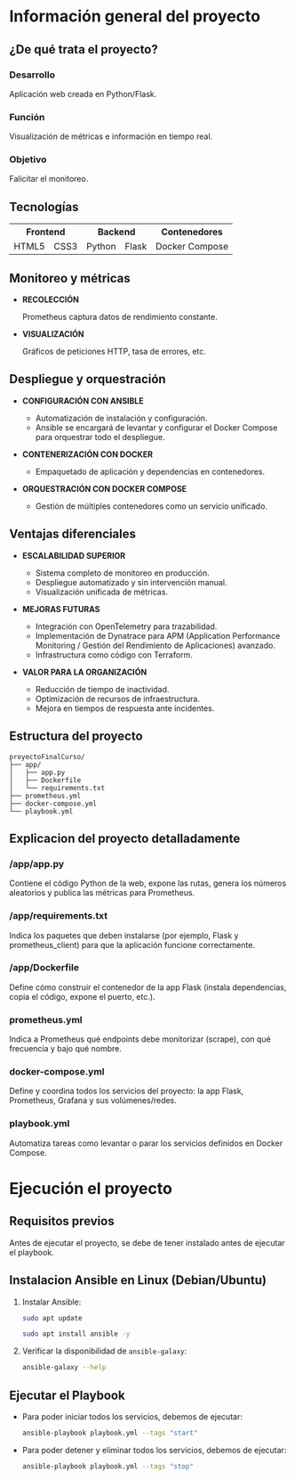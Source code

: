 # Información general del proyecto

## ¿De qué trata el proyecto?

### Desarrollo

Aplicación web creada en Python/Flask.

### Función

Visualización de métricas e información en tiempo real.

### Objetivo

Falicitar el monitoreo.

## Tecnologías 

<table style="width: 100%">
  <tr>
    <th style="text-align:center;" colspan="2">Frontend</th>
    <th style="text-align:center;" colspan="2">Backend</th>
    <th style="text-align:center;">Contenedores</th>
  </tr>
  <tr>
    <td>HTML5</td>
	<td>CSS3</td>
    <td>Python</td>
	<td>Flask</td>
    <td>Docker Compose</td>
  </tr>
</table>

## Monitoreo y métricas

- **RECOLECCIÓN**
	
	Prometheus captura datos de rendimiento constante.

- **VISUALIZACIÓN**

	Gráficos de peticiones HTTP, tasa de errores, etc.

## Despliegue y orquestración

- **CONFIGURACIÓN CON ANSIBLE**
	- Automatización de instalación y configuración.
	- Ansible se encargará de levantar y configurar el Docker Compose para orquestrar todo el despliegue.

- **CONTENERIZACIÓN CON DOCKER**
	- Empaquetado de aplicación y dependencias en contenedores.

- **ORQUESTRACIÓN CON DOCKER COMPOSE**
	- Gestión de múltiples contenedores como un servicio unificado.

## Ventajas diferenciales

- **ESCALABILIDAD SUPERIOR**
	- Sistema completo de monitoreo en producción.
	- Despliegue automatizado y sin intervención manual.
	- Visualización unificada de métricas.

- **MEJORAS FUTURAS**
	- Integración con OpenTelemetry para trazabilidad.
	- Implementación de Dynatrace para APM (Application Performance Monitoring / Gestión del Rendimiento de Aplicaciones) avanzado.
	- Infrastructura como código con Terraform.

- **VALOR PARA LA ORGANIZACIÓN**
	- Reducción de tiempo de inactividad.
	- Optimización de recursos de infraestructura.
	- Mejora en tiempos de respuesta ante incidentes.

## Estructura del proyecto

	proyectoFinalCurso/
	├── app/
	│   ├── app.py
	│   ├── Dockerfile
	│   └── requirements.txt
	├── prometheus.yml
	├── docker-compose.yml
	└── playbook.yml

## Explicacion del proyecto detalladamente

### /app/app.py

Contiene el código Python de la web, expone las rutas, genera los números aleatorios y publica las métricas para Prometheus.

### /app/requirements.txt

Indica los paquetes que deben instalarse (por ejemplo, Flask y prometheus_client) para que la aplicación funcione correctamente.

### /app/Dockerfile

Define cómo construir el contenedor de la app Flask (instala dependencias, copia el código, expone el puerto, etc.).

### prometheus.yml

Indica a Prometheus qué endpoints debe monitorizar (scrape), con qué frecuencia y bajo qué nombre.

### docker-compose.yml

Define y coordina todos los servicios del proyecto: la app Flask, Prometheus, Grafana y sus volúmenes/redes.

### playbook.yml

Automatiza tareas como levantar o parar los servicios definidos en Docker Compose.

# Ejecución el proyecto
## Requisitos previos
Antes de ejecutar el proyecto, se debe de tener instalado antes de ejecutar el playbook.
## Instalacion Ansible en Linux (Debian/Ubuntu)
1. Instalar Ansible:

	```bash
	sudo apt update
	```

	```bash
	sudo apt install ansible -y
	```

2. Verificar la disponibilidad de ```ansible-galaxy```:

	```bash
	ansible-galaxy --help
	```

## Ejecutar el Playbook
- Para poder iniciar todos los servicios, debemos de ejecutar:

	```bash
	ansible-playbook playbook.yml --tags "start"
	```

- Para poder detener y eliminar todos los servicios, debemos de ejecutar:
	
	```bash
	ansible-playbook playbook.yml --tags "stop"
	```
